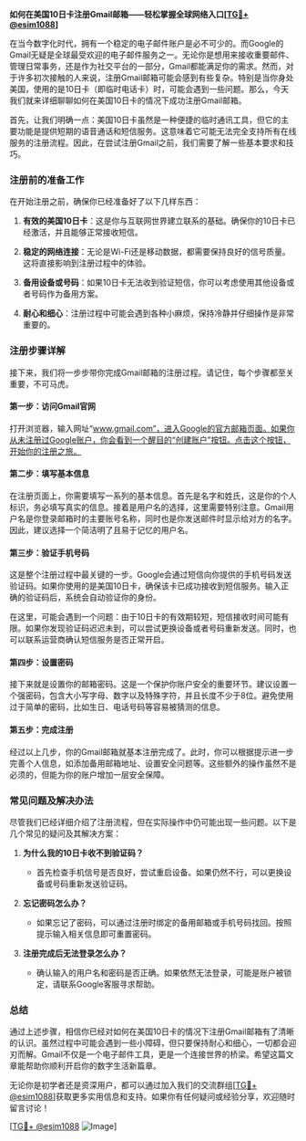 **如何在美国10日卡注册Gmail邮箱——轻松掌握全球网络入口[[TG💪+ @esim1088](https://t.me/s/esim1088)]**

在当今数字化时代，拥有一个稳定的电子邮件账户是必不可少的。而Google的Gmail无疑是全球最受欢迎的电子邮件服务之一。无论你是想用来接收重要邮件、管理日常事务，还是作为社交平台的一部分，Gmail都能满足你的需求。然而，对于许多初次接触的人来说，注册Gmail邮箱可能会感到有些复杂。特别是当你身处美国，使用的是10日卡（即临时电话卡）时，可能会遇到一些问题。那么，今天我们就来详细聊聊如何在美国10日卡的情况下成功注册Gmail邮箱。

首先，让我们明确一点：美国10日卡虽然是一种便捷的临时通讯工具，但它的主要功能是提供短期的语音通话和短信服务。这意味着它可能无法完全支持所有在线服务的注册流程。因此，在尝试注册Gmail之前，我们需要了解一些基本要求和技巧。

### 注册前的准备工作

在开始注册之前，确保你已经准备好了以下几样东西：

1. **有效的美国10日卡**：这是你与互联网世界建立联系的基础。确保你的10日卡已经激活，并且能够正常接收短信。
   
2. **稳定的网络连接**：无论是Wi-Fi还是移动数据，都需要保持良好的信号质量。这将直接影响到注册过程中的体验。

3. **备用设备或号码**：如果10日卡无法收到验证短信，你可以考虑使用其他设备或者号码作为备用方案。

4. **耐心和细心**：注册过程中可能会遇到各种小麻烦，保持冷静并仔细操作是非常重要的。

### 注册步骤详解

接下来，我们将一步步带你完成Gmail邮箱的注册过程。请记住，每个步骤都至关重要，不可马虎。

#### 第一步：访问Gmail官网

打开浏览器，输入网址“www.gmail.com”，进入Google的官方邮箱页面。如果你从未注册过Google账户，你会看到一个醒目的“创建账户”按钮。点击这个按钮，开始你的注册之旅。

#### 第二步：填写基本信息

在注册页面上，你需要填写一系列的基本信息。首先是名字和姓氏，这是你的个人标识，务必填写真实的信息。接着是用户名的选择，这里需要特别注意。Gmail用户名是你登录邮箱时的主要账号名称，同时也是你发送邮件时显示给对方的名字。因此，建议选择一个简洁明了且易于记忆的用户名。

#### 第三步：验证手机号码

这是整个注册过程中最关键的一步。Google会通过短信向你提供的手机号码发送验证码。如果你使用的是美国10日卡，确保该卡已成功接收到短信服务。输入正确的验证码后，系统会自动验证你的身份。

在这里，可能会遇到一个问题：由于10日卡的有效期较短，短信接收时间可能有限。如果你发现验证码迟迟未到，可以尝试更换设备或者号码重新发送。同时，也可以联系运营商确认短信服务是否正常开启。

#### 第四步：设置密码

接下来就是设置你的邮箱密码。这是一个保护你账户安全的重要环节。建议设置一个强密码，包含大小写字母、数字以及特殊字符，并且长度不少于8位。避免使用过于简单的密码，比如生日、电话号码等容易被猜测的信息。

#### 第五步：完成注册

经过以上几步，你的Gmail邮箱就基本注册完成了。此时，你可以根据提示进一步完善个人信息，如添加备用邮箱地址、设置安全问题等。这些额外的操作虽然不是必须的，但能为你的账户增加一层安全保障。

### 常见问题及解决办法

尽管我们已经详细介绍了注册流程，但在实际操作中仍可能出现一些问题。以下是几个常见的疑问及其解决方案：

1. **为什么我的10日卡收不到验证码？**
   - 首先检查手机信号是否良好，尝试重启设备。如果仍然不行，可以更换设备或号码重新发送验证码。

2. **忘记密码怎么办？**
   - 如果忘记了密码，可以通过注册时绑定的备用邮箱或手机号码找回。按照提示输入相关信息即可重置密码。

3. **注册完成后无法登录怎么办？**
   - 确认输入的用户名和密码是否正确。如果依然无法登录，可能是账户被锁定，请联系Google客服寻求帮助。

### 总结

通过上述步骤，相信你已经对如何在美国10日卡的情况下注册Gmail邮箱有了清晰的认识。虽然过程中可能会遇到一些小障碍，但只要保持耐心和细心，一切都会迎刃而解。Gmail不仅是一个电子邮件工具，更是一个连接世界的桥梁。希望这篇文章能帮助你顺利开启你的数字生活新篇章。

无论你是初学者还是资深用户，都可以通过加入我们的交流群组[[TG💪+ @esim1088](https://t.me/s/esim1088)]获取更多实用信息和支持。如果你有任何疑问或经验分享，欢迎随时留言讨论！

[[TG💪+ @esim1088](https://t.me/s/esim1088) ![Image](https://i.postimg.cc/4NQfJmqS/Snipaste-2025-05-13-00-14-12.png)]